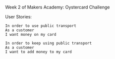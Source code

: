 Week 2 of Makers Academy: Oystercard Challenge


User Stories:

```
In order to use public transport
As a customer
I want money on my card

In order to keep using public transport
As a customer
I want to add money to my card
```

